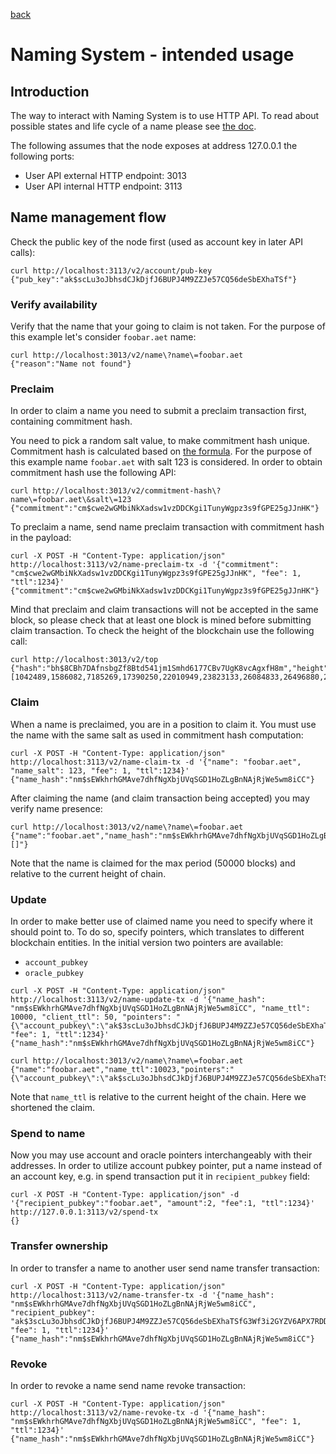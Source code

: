 [back](./README.md)
# Naming System - intended usage

## Introduction

The way to interact with Naming System is to use HTTP API.
To read about possible states and life cycle of a name please see [the doc](/AENS.md).

The following assumes that the node exposes at address 127.0.0.1 the following ports:
* User API external HTTP endpoint: 3013
* User API internal HTTP endpoint: 3113

## Name management flow

Check the public key of the node first (used as account key in later API calls):
```
curl http://localhost:3113/v2/account/pub-key
{"pub_key":"ak$scLu3oJbhsdCJkDjfJ6BUPJ4M9ZZJe57CQ56deSbEXhaTSf"}
```

### Verify availability

Verify that the name that your going to claim is not taken.
For the purpose of this example let's consider `foobar.aet` name:
```
curl http://localhost:3013/v2/name\?name\=foobar.aet
{"reason":"Name not found"}
```

### Preclaim

In order to claim a name you need to submit a preclaim transaction first, containing commitment hash.

You need to pick a random salt value, to make commitment hash unique.
Commitment hash is calculated based on [the formula](/AENS.md#pre-claim).
For the purpose of this example name `foobar.aet` with salt 123 is considered.
In order to obtain commitment hash use the following API:
```
curl http://localhost:3013/v2/commitment-hash\?name\=foobar.aet\&salt\=123
{"commitment":"cm$cwe2wGMbiNkXadsw1vzDDCKgi1TunyWgpz3s9fGPE25gJJnHK"}
```

To preclaim a name, send name preclaim transaction with commitment hash in the payload:
```
curl -X POST -H "Content-Type: application/json" http://localhost:3113/v2/name-preclaim-tx -d '{"commitment": "cm$cwe2wGMbiNkXadsw1vzDDCKgi1TunyWgpz3s9fGPE25gJJnHK", "fee": 1, "ttl":1234}'
{"commitment":"cm$cwe2wGMbiNkXadsw1vzDDCKgi1TunyWgpz3s9fGPE25gJJnHK"}
```

Mind that preclaim and claim transactions will not be accepted in the same block,
so please check that at least one block is mined before submitting claim transaction.
To check the height of the blockchain use the following call:
```
curl http://localhost:3013/v2/top
{"hash":"bh$8CBh7DAfnsbgZf8Btd541jm1Smhd6177CBv7UgK8vcAgxfH8m","height":17,"nonce":10943666989495949657,"pow":[1042489,1586082,7185269,17390250,22010949,23823133,26084833,26496880,26982374,27985078,29155969,30765562,34280527,36576404,40341757,42010247,48864118,53081230,53085626,58374655,58640182,60230517,63786551,65401252,78883695,80142167,85509843,87676973,91934825,92005073,94576137,100347674,103149860,106024683,109781247,113905034,121009561,124198978,126781361,129629191,131266393,131659086],"prev_hash":"bh$2fDH24kVtC4UuEheXMeSZhqMUoaDyo495iotrCVYv1ES8wH38K","state_hash":"bs$2jVx7kz9Uvp55etQsoJTmKwy2pMAHC2tn5dUt5W2gq99k7UKWp","target":539923902,"time":1517504077312,"txs_hash":"bx$2RLzQbRE1frHPYnPi8peZgBzeUGccV4NtWhDf6tGnn6p3wMSZv","version":5}
```

### Claim

When a name is preclaimed, you are in a position to claim it.
You must use the name with the same salt as used in commitment hash computation:
```
curl -X POST -H "Content-Type: application/json" http://localhost:3113/v2/name-claim-tx -d '{"name": "foobar.aet", "name_salt": 123, "fee": 1, "ttl":1234}'
{"name_hash":"nm$sEWkhrhGMAve7dhfNgXbjUVqSGD1HoZLgBnNAjRjWe5wm8iCC"}
```

After claiming the name (and claim transaction being accepted) you may verify name presence:
```
curl http://localhost:3013/v2/name\?name\=foobar.aet
{"name":"foobar.aet","name_hash":"nm$sEWkhrhGMAve7dhfNgXbjUVqSGD1HoZLgBnNAjRjWe5wm8iCC","name_ttl":50018,"pointers":"[]"}
```

Note that the name is claimed for the max period (50000 blocks) and relative to the current height of chain.
### Update

In order to make better use of claimed name you need to specify where it should point to.
To do so, specify pointers, which translates to different blockchain entities.
In the initial version two pointers are available:
* `account_pubkey`
* `oracle_pubkey`

```
curl -X POST -H "Content-Type: application/json" http://localhost:3113/v2/name-update-tx -d '{"name_hash": "nm$sEWkhrhGMAve7dhfNgXbjUVqSGD1HoZLgBnNAjRjWe5wm8iCC", "name_ttl": 10000, "client_ttl": 50, "pointers": "{\"account_pubkey\":\"ak$3scLu3oJbhsdCJkDjfJ6BUPJ4M9ZZJe57CQ56deSbEXhaTSfG3Wf3i2GYZV6APX7RDDVk4Weewb7oLePte3H3QdBw4rMZw\"}", "fee": 1, "ttl":1234}'
{"name_hash":"nm$sEWkhrhGMAve7dhfNgXbjUVqSGD1HoZLgBnNAjRjWe5wm8iCC"}

curl http://localhost:3013/v2/name\?name\=foobar.aet
{"name":"foobar.aet","name_ttl":10023,"pointers":"{\"account_pubkey\":\"ak$scLu3oJbhsdCJkDjfJ6BUPJ4M9ZZJe57CQ56deSbEXhaTSf\"}"}
```
Note that `name_ttl` is relative to the current height of the chain. Here we shortened the claim.
### Spend to name

Now you may use account and oracle pointers interchangeably with their addresses.
In order to utilize account pubkey pointer, put a name instead of an account key, e.g. in spend transaction put it in `recipient_pubkey` field:
```
curl -X POST -H "Content-Type: application/json" -d '{"recipient_pubkey":"foobar.aet", "amount":2, "fee":1, "ttl":1234}' http://127.0.0.1:3113/v2/spend-tx
{}
```

### Transfer ownership

In order to transfer a name to another user send name transfer transaction:
```
curl -X POST -H "Content-Type: application/json" http://localhost:3113/v2/name-transfer-tx -d '{"name_hash": "nm$sEWkhrhGMAve7dhfNgXbjUVqSGD1HoZLgBnNAjRjWe5wm8iCC", "recipient_pubkey": "ak$3scLu3oJbhsdCJkDjfJ6BUPJ4M9ZZJe57CQ56deSbEXhaTSfG3Wf3i2GYZV6APX7RDDVk4Weewb7oLePte3H3QdBw4rMZw", "fee": 1, "ttl":1234}'
{"name_hash":"nm$sEWkhrhGMAve7dhfNgXbjUVqSGD1HoZLgBnNAjRjWe5wm8iCC"}
```

### Revoke

In order to revoke a name send name revoke transaction:
```
curl -X POST -H "Content-Type: application/json" http://localhost:3113/v2/name-revoke-tx -d '{"name_hash": "nm$sEWkhrhGMAve7dhfNgXbjUVqSGD1HoZLgBnNAjRjWe5wm8iCC", "fee": 1, "ttl":1234}'
{"name_hash":"nm$sEWkhrhGMAve7dhfNgXbjUVqSGD1HoZLgBnNAjRjWe5wm8iCC"}
```
